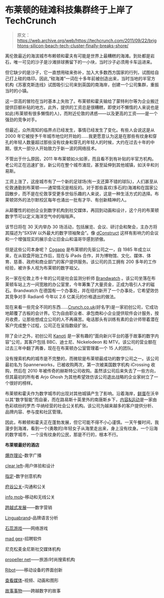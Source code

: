 # 布莱顿的硅滩科技集群终于上岸了 TechCrunch

> 原文：<https://web.archive.org/web/https://techcrunch.com/2011/09/22/brightons-silicon-beach-tech-cluster-finally-breaks-shore/>

离伦敦最近的海滨城市布赖顿和霍夫有可能是世界上最糟糕的海滩。到处都是岩石，唯一可见的沙子是沙滩排球赛留下的一小块，当时沙子必须用卡车运进来。

但它缺少的是沙子，它一直想用硅来弥补，加入大多数西方国家的行列，试图给自己打上硅的烙印。因此,“硅海滩”一词在十多年前被创造出来，当时当地的半官方机构《苏塞克斯连线》试图吸引公司来到英国的南海岸，创建一个公司集群，重振当时的小镇。

这一崇高的冒险在当时基本上失败了。布莱顿和霍夫输给了蒙特利尔等为企业搬迁提供巨额补贴的地方。此外，提供的工资总是很糟糕，即使对不懒惰的人来说也是如此(布莱顿有很多懒惰的人)，而附近伦敦的诱惑——以及更高的工资——是一个强劲的竞争对手。

但最近，众所周知的临界点已经发生，事情已经发生了变化。有些人会说这是从 2000 年它被授予千年城市地位时开始的……我更愿意认为这是在那些有纹身和穿孔的年轻人数量超过那些没有纹身和穿孔的年轻人的时候，大约在过去十年的中期，很大一部分人开始致力于新一波的网络技术。

不管出于什么原因，2011 年布莱顿如火如荼，而且看不到有补贴的半官方机构。老公司正在迅速扩张，新公司在整个城市涌现，甚至延伸到其他城镇，如沃辛和刘易斯。

工资上涨了，这座城市有了一个新的足球场(有一支还算不错的球队)，人们甚至从伦敦通勤到布莱顿——通常情况是相反的。对于那些喜欢(多石的)海滩和在国家公园散步，而不是在伦敦享受更多世俗乐趣的人来说，这是一种生活方式的选择。布莱顿郊外的法尔默校区每年也涌出一批有才华、有创新精神的人。

从颠覆性的初创企业到数字机构到社交媒体，再回到动画和设计，这个月的布莱顿数字节可以定义海洋空气中的嗡嗡声。

该节日将在 30 天内举办 30 场活动，包括展览、会议、研讨会和聚会，主办方将其描述为“SXSW 以外最大的数字领袖聚会”。像 [dConstruct](https://web.archive.org/web/20230203145318/http://2011.dconstruct.org/) 这样有影响力的会议和一个增强现实的展示会让旧金山和温哥华感到骄傲。

但是这些公司本身呢？ [Cogapp](https://web.archive.org/web/20230203145318/http://www.cogapp.com/) 是布莱顿的先驱公司之一，自 1985 年成立以来，在从软盘开始工作后，现在与 iPads 合作，并为博物馆、文化、媒体、体育、慈善、政府和商业部门的客户提供服务。该公司的员工拥有 200 多年的工作经验，被许多人视为布莱顿的数字祖父。

另一家在伦敦上市十年的公司是社会监测分析师 [Brandwatch](https://web.archive.org/web/20230203145318/http://www.brandwatch.com/) 。该公司坐落在布莱顿车站上方一间宽敞的办公室里，今年筹集了大量资金，正成为吸引人才的磁石。Brandwatch 在德国有一个办事处，并在纽约新开了一个办事处，它希望效仿其竞争对手 Radian6 今年以 2.6 亿美元的价格退出的做法。

现在来看一些完全不同的东西……[Crunch.co.uk](https://web.archive.org/web/20230203145318/http://www.crunch.co.uk/)(好名字)是一家初创公司，它成功地颠覆了古板的会计界。它为自由职业者、承包商和小企业提供软件会计服务，按月收费，让那些想成立公司的人不再痛苦。电话那头有训练有素的会计师带着潜在客户完成整个过程，公司正在呈指数级扩张。

除了会计之外，初创公司 [Kanoti](https://web.archive.org/web/20230203145318/http://www.kanoti.com/) 是一家有趣的“面向新兴平台的基于故事的数字内容”公司，其客户包括 BBC、迪士尼、Nickelodeon 和 MTV。该公司的营业额在过去三年中翻了两番，现在在布莱顿办公室管理着一个 15 人的团队。

没有搜索机构的城市是不完整的，而微软是布莱顿最成功的数字公司之一。该公司最初名为 Spannerworks，已被收购两次，第一次被美国数字机构 iCrossing 收购，然后在 2010 年被传奇的赫斯特公司收购。虽然该公司后来失去了一些方向，但其最初的所有者 Arjo Ghosh 为其他希望效仿该公司退出战略的企业家树立了一个很好的榜样。

布莱顿和霍夫作为数字城市的出现对其他城镇产生了影响。沿着海岸，[鲜蛋](https://web.archive.org/web/20230203145318/http://www.freshegg.com/)在沃辛以其“数字智能”而自豪，而在路易斯十英里外的南唐斯乡下，[内容&运动](https://web.archive.org/web/20230203145318/http://www.contentandmotion.co.uk/)是一家由色彩缤纷的罗杰·华纳经营的社会公关机构。该公司为越来越多的客户提供分析、品牌内容、参与度和社区管理。

因此，布赖顿和霍夫正在蓬勃发展，但它可能不得不小心谨慎。一天午餐时间，我漫步到海滩，看到一个(勇敢的)年轻女子从海里走出来，身上没有纹身。一个沿海的数字城市，一个没有纹身的公民，那是不行的，根本不行。

**布莱顿最好的酒店**

[爆炸理论](https://web.archive.org/web/20230203145318/http://www.blasttheory.co.uk/)–数字广播

[clear left](https://web.archive.org/web/20230203145318/http://clearleft.com/)–用户体验和设计

[指定](https://web.archive.org/web/20230203145318/http://www.designate.com/)–数字创意机构

[府谷公关](https://web.archive.org/web/20230203145318/http://fugupr.com/)–沟通和公关

[info mob](https://web.archive.org/web/20230203145318/http://www.infomob.co.uk/)–移动和无线公关

[跨越式发展](https://web.archive.org/web/20230203145318/http://www.leapfrogg.co.uk/)——数字营销

[Linguabrand](https://web.archive.org/web/20230203145318/http://www.linguabrand.com/)–品牌语言分析

[石蕊游戏](https://web.archive.org/web/20230203145318/http://www.litmusgames.com/)——网络游戏

[mad gex](https://web.archive.org/web/20230203145318/http://www.madgex.com/)–招聘软件

尼克松麦金尼斯社交媒体机构

[propeller net](https://web.archive.org/web/20230203145318/http://www.propellernet.co.uk/)——旅游/时尚搜索机构

[Ribot](https://web.archive.org/web/20230203145318/http://ribot.co.uk/)——移动设备的界面创新

[查看媒体](https://web.archive.org/web/20230203145318/http://www.seethat.co.uk/)–视频、动画和图形

[故事事物](https://web.archive.org/web/20230203145318/http://storythings.com/)——跨越数字的故事